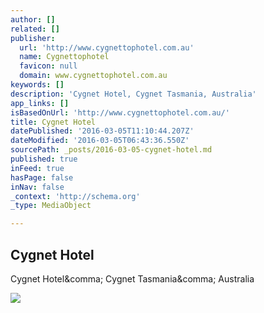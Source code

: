 ```yaml
---
author: []
related: []
publisher:
  url: 'http://www.cygnettophotel.com.au'
  name: Cygnettophotel
  favicon: null
  domain: www.cygnettophotel.com.au
keywords: []
description: 'Cygnet Hotel, Cygnet Tasmania, Australia'
app_links: []
isBasedOnUrl: 'http://www.cygnettophotel.com.au/'
title: Cygnet Hotel
datePublished: '2016-03-05T11:10:44.207Z'
dateModified: '2016-03-05T06:43:36.550Z'
sourcePath: _posts/2016-03-05-cygnet-hotel.md
published: true
inFeed: true
hasPage: false
inNav: false
_context: 'http://schema.org'
_type: MediaObject

---
```

<article style=""><h1>Cygnet Hotel</h1><p>Cygnet Hotel&amp;comma; Cygnet Tasmania&amp;comma; Australia</p><img src="http://www.cygnettophotel.com.au/images/CHhomepage.jpg" /></article>